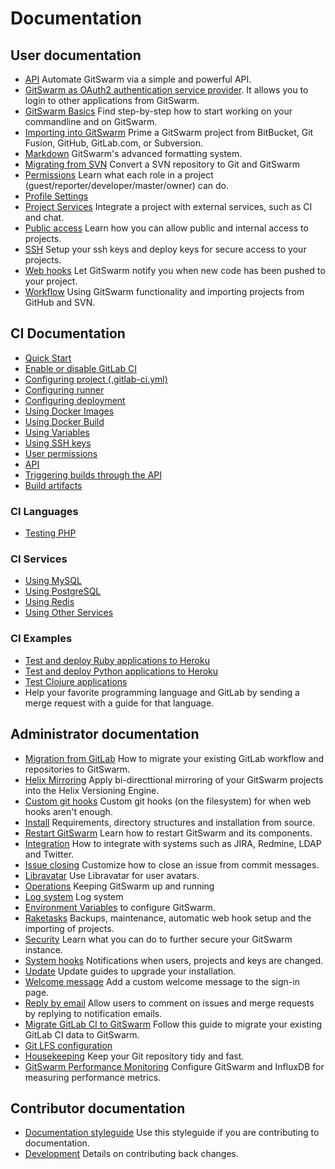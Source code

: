 # Documentation

## User documentation

- [API](api/README.md) Automate GitSwarm via a simple and powerful API.
- [GitSwarm as OAuth2 authentication service
  provider](integration/oauth_provider.md). It allows you to login to other
  applications from GitSwarm.
- [GitSwarm Basics](gitlab-basics/README.md) Find step-by-step how to start
  working on your commandline and on GitSwarm.
- [Importing into GitSwarm](workflow/importing/README.md) Prime a GitSwarm
  project from BitBucket, Git Fusion, GitHub, GitLab.com, or Subversion.
- [Markdown](markdown/markdown.md) GitSwarm's advanced formatting system.
- [Migrating from SVN](workflow/importing/migrating_from_svn.md) Convert a
  SVN repository to Git and GitSwarm
- [Permissions](permissions/permissions.md) Learn what each role in a
  project (guest/reporter/developer/master/owner) can do.
- [Profile Settings](profile/README.md)
- [Project Services](project_services/project_services.md) Integrate a
  project with external services, such as CI and chat.
- [Public access](public_access/public_access.md) Learn how you can allow
  public and internal access to projects.
- [SSH](ssh/README.md) Setup your ssh keys and deploy keys for secure
  access to your projects.
- [Web hooks](web_hooks/web_hooks.md) Let GitSwarm notify you when new code
  has been pushed to your project.
- [Workflow](workflow/README.md) Using GitSwarm functionality and importing
  projects from GitHub and SVN.

## CI Documentation

- [Quick Start](ci/quick_start/README.md)
- [Enable or disable GitLab CI](ci/enable_or_disable_ci.md)
- [Configuring project (.gitlab-ci.yml)](ci/yaml/README.md)
- [Configuring runner](ci/runners/README.md)
- [Configuring deployment](ci/deployment/README.md)
- [Using Docker Images](ci/docker/using_docker_images.md)
- [Using Docker Build](ci/docker/using_docker_build.md)
- [Using Variables](ci/variables/README.md)
- [Using SSH keys](ci/ssh_keys/README.md)
- [User permissions](ci/permissions/README.md)
- [API](ci/api/README.md)
- [Triggering builds through the API](ci/triggers/README.md)
- [Build artifacts](ci/build_artifacts/README.md)

### CI Languages

- [Testing PHP](ci/languages/php.md)

### CI Services

- [Using MySQL](ci/services/mysql.md)
- [Using PostgreSQL](ci/services/postgres.md)
- [Using Redis](ci/services/redis.md)
- [Using Other
  Services](ci/docker/using_docker_images.md#how-to-use-other-images-as-services)


### CI Examples

- [Test and deploy Ruby applications to
  Heroku](ci/examples/test-and-deploy-ruby-application-to-heroku.md)
- [Test and deploy Python applications to
  Heroku](ci/examples/test-and-deploy-python-application-to-heroku.md)
- [Test Clojure applications](ci/examples/test-clojure-application.md)
- Help your favorite programming language and GitLab by sending a merge
  request with a guide for that language.

## Administrator documentation

- [Migration from GitLab](install/migration_from_gitlab.md) How to migrate
  your existing GitLab workflow and repositories to GitSwarm.
- [Helix Mirroring](workflow/helix_mirroring/overview.md) Apply
  bi-directtional mirroring of your GitSwarm projects into the Helix
  Versioning Engine.
- [Custom git hooks](hooks/custom_hooks.md) Custom git hooks (on the
  filesystem) for when web hooks aren't enough.
- [Install](install/README.md) Requirements, directory structures and
  installation from source.
- [Restart GitSwarm](administration/restart_gitlab.md) Learn how to restart
  GitSwarm and its components.
- [Integration](integration/README.md) How to integrate with systems such
  as JIRA, Redmine, LDAP and Twitter.
- [Issue closing](customization/issue_closing.md) Customize how to close an
  issue from commit messages.
- [Libravatar](customization/libravatar.md) Use Libravatar for user avatars.
- [Operations](operations/README.md) Keeping GitSwarm up and running
- [Log system](logs/logs.md) Log system
- [Environment Variables](administration/environment_variables.md) to
  configure GitSwarm.
- [Raketasks](raketasks/README.md) Backups, maintenance, automatic web hook
  setup and the importing of projects.
- [Security](security/README.md) Learn what you can do to further secure
  your GitSwarm instance.
- [System hooks](system_hooks/system_hooks.md) Notifications when users,
  projects and keys are changed.
- [Update](update/README.md) Update guides to upgrade your installation.
- [Welcome message](customization/welcome_message.md) Add a custom welcome
  message to the sign-in page.
- [Reply by email](incoming_email/README.md) Allow users to comment on
  issues and merge requests by replying to notification emails.
- [Migrate GitLab CI to GitSwarm](migrate_ci_to_ce/README.md) Follow this
  guide to migrate your existing GitLab CI data to GitSwarm.
- [Git LFS configuration](workflow/lfs/lfs_administration.md)
- [Housekeeping](administration/housekeeping.md) Keep your Git repository
  tidy and fast.
- [GitSwarm Performance Monitoring](monitoring/performance/introduction.md)
  Configure GitSwarm and InfluxDB for measuring performance metrics.

## Contributor documentation

- [Documentation styleguide](development/doc_styleguide.md) Use this
  styleguide if you are contributing to documentation.
- [Development](development/contribution.md) Details on contributing back
  changes.
